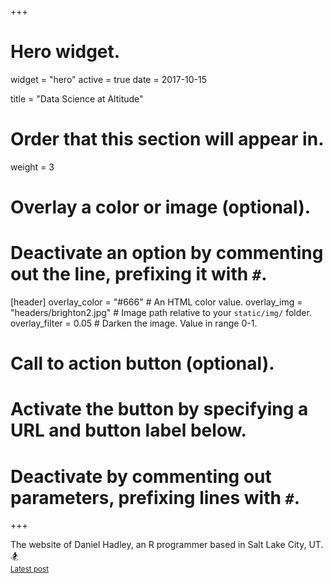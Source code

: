 +++
# Hero widget.
widget = "hero"
active = true
date = 2017-10-15

title = "Data Science at Altitude"

# Order that this section will appear in.
weight = 3

# Overlay a color or image (optional).
#   Deactivate an option by commenting out the line, prefixing it with `#`.
[header]
  overlay_color = "#666"  # An HTML color value.
  overlay_img = "headers/brighton2.jpg"  # Image path relative to your `static/img/` folder.
  overlay_filter = 0.05  # Darken the image. Value in range 0-1.

# Call to action button (optional).
#   Activate the button by specifying a URL and button label below.
#   Deactivate by commenting out parameters, prefixing lines with `#`.

+++

The website of Daniel Hadley, an R programmer based in Salt Lake City, UT.  :snowboarder:
<br>
<small><a id="blog" href="https://danielphadley.com/#posts">Latest post</a></small>
<br><br>
<br><br>
<br><br>